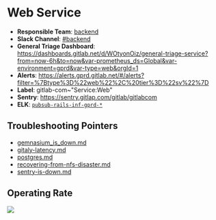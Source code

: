 <!-- MARKER: do not edit this section directly. Edit services/service-mappings.yml then run scripts/generate-docs -->
#  Web Service

* **Responsible Team**: [backend](https://about.gitlab.com/handbook/engineering/dev-backend/)
* **Slack Channel**: [#backend](https://gitlab.slack.com/archives/production/backend)
* **General Triage Dashboard**: https://dashboards.gitlab.net/d/WOtyonOiz/general-triage-service?from=now-6h&to=now&var-prometheus_ds=Global&var-environment=gprd&var-type=web&orgId=1
* **Alerts**: https://alerts.gprd.gitlab.net/#/alerts?filter=%7Btype%3D%22web%22%2C%20tier%3D%22sv%22%7D
* **Label**: gitlab-com~"Service:Web"
* **Sentry**: https://sentry.gitlap.com/gitlab/gitlabcom
* **ELK**: [`pubsub-rails-inf-gprd-*`](https://log.gitlab.net/goto/5e1aa9dac377ff2282c70748e9278860)

## Troubleshooting Pointers

* [gemnasium_is_down.md](gemnasium_is_down.md)
* [gitaly-latency.md](gitaly-latency.md)
* [postgres.md](postgres.md)
* [recovering-from-nfs-disaster.md](recovering-from-nfs-disaster.md)
* [sentry-is-down.md](sentry-is-down.md)

## Operating Rate

![](https://dashboards.gitlab.com/render/d-solo/WOtyonOiz/general-triage-service?from=now-24h&to=now&var-prometheus_ds=Global&var-environment=gprd&var-type=web&orgId=1&panelId=12&width=1200&height=600&tz=UTC&theme=light)

<!-- END_MARKER -->
